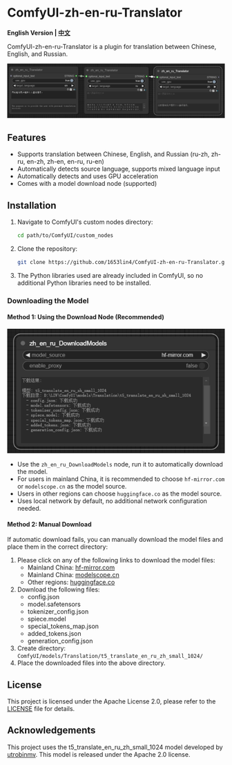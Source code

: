 # ComfyUI-zh-en-ru-Translator
<strong>English Version | [中文](./README.md)</strong>

ComfyUI-zh-en-ru-Translator is a plugin for translation between Chinese, English, and Russian.

![Example Image](example.png)
## Features

- Supports translation between Chinese, English, and Russian (ru-zh, zh-ru, en-zh, zh-en, en-ru, ru-en)
- Automatically detects source language, supports mixed language input
- Automatically detects and uses GPU acceleration
- Comes with a model download node (supported)

## Installation
1. Navigate to ComfyUI's custom nodes directory:
    ```bash
    cd path/to/ComfyUI/custom_nodes
    ```

2. Clone the repository:
    ```bash
    git clone https://github.com/1653lin4/ComfyUI-zh-en-ru-Translator.git
    ```
3. The Python libraries used are already included in ComfyUI, so no additional Python libraries need to be installed.

### Downloading the Model
#### Method 1: Using the Download Node (Recommended)
![Example Image](DownloadModels.png)
- Use the `zh_en_ru_DownloadModels` node, run it to automatically download the model.
- For users in mainland China, it is recommended to choose `hf-mirror.com` or `modelscope.cn` as the model source.
- Users in other regions can choose `huggingface.co` as the model source.
- Uses local network by default, no additional network configuration needed.

#### Method 2: Manual Download
If automatic download fails, you can manually download the model files and place them in the correct directory:

1. Please click on any of the following links to download the model files:
   - Mainland China: [hf-mirror.com](https://hf-mirror.com/utrobinmv/t5_translate_en_ru_zh_small_1024/tree/main)
   - Mainland China: [modelscope.cn](https://modelscope.cn/models/cubeai/t5_translate_en_ru_zh_small_1024/files)
   - Other regions: [huggingface.co](https://huggingface.co/utrobinmv/t5_translate_en_ru_zh_small_1024/tree/main)
2. Download the following files:
   - config.json
   - model.safetensors
   - tokenizer_config.json
   - spiece.model
   - special_tokens_map.json
   - added_tokens.json
   - generation_config.json
3. Create directory: `ComfyUI/models/Translation/t5_translate_en_ru_zh_small_1024/`
4. Place the downloaded files into the above directory.


## License

This project is licensed under the Apache License 2.0, please refer to the [LICENSE](./LICENSE) file for details.


## Acknowledgements

This project uses the t5_translate_en_ru_zh_small_1024 model developed by [utrobinmv](https://huggingface.co/utrobinmv). This model is released under the Apache 2.0 license.